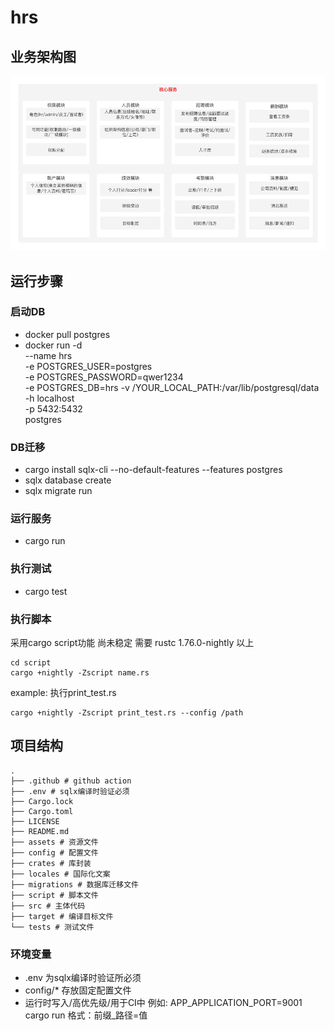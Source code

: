 # hrs

## 业务架构图
<img src="https://raw.githubusercontent.com/zhangyemengren/hrs_server/main/assets/business_arch.png" alt="业务架构图">

## 运行步骤

### 启动DB
- docker pull postgres
- docker run -d  
  --name hrs  
  -e POSTGRES_USER=postgres  
  -e POSTGRES_PASSWORD=qwer1234  
  -e POSTGRES_DB=hrs
  -v /YOUR_LOCAL_PATH:/var/lib/postgresql/data  
  -h localhost  
  -p 5432:5432  
  postgres  

### DB迁移
- cargo install sqlx-cli --no-default-features --features postgres
- sqlx database create
- sqlx migrate run

### 运行服务
- cargo run

### 执行测试
- cargo test

### 执行脚本
采用cargo script功能 尚未稳定 需要 rustc 1.76.0-nightly 以上
```run
cd script
cargo +nightly -Zscript name.rs
```
example: 执行print_test.rs
```
cargo +nightly -Zscript print_test.rs --config /path
```

## 项目结构
```
.
├── .github # github action
├── .env # sqlx编译时验证必须
├── Cargo.lock
├── Cargo.toml
├── LICENSE
├── README.md
├── assets # 资源文件
├── config # 配置文件
├── crates # 库封装
├── locales # 国际化文案
├── migrations # 数据库迁移文件
├── script # 脚本文件
├── src # 主体代码
├── target # 编译目标文件
└── tests # 测试文件
```

### 环境变量
- .env 为sqlx编译时验证所必须
- config/* 存放固定配置文件
- 运行时写入/高优先级/用于CI中 例如:  APP_APPLICATION_PORT=9001 cargo run 格式：前缀_路径=值
